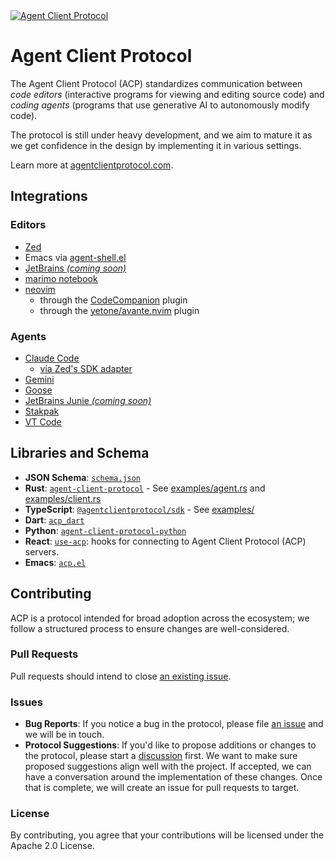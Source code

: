 <a href="https://agentclientprotocol.com/" >
  <img alt="Agent Client Protocol" src="https://zed.dev/img/acp/banner-dark.webp">
</a>

# Agent Client Protocol

The Agent Client Protocol (ACP) standardizes communication between _code editors_ (interactive programs for viewing and editing source code) and _coding agents_ (programs that use generative AI to autonomously modify code).

The protocol is still under heavy development, and we aim to mature it as we get confidence in the design by implementing it in various settings.

Learn more at [agentclientprotocol.com](https://agentclientprotocol.com/).

## Integrations

### Editors

- [Zed](https://zed.dev/docs/ai/external-agents)
- Emacs via [agent-shell.el](https://github.com/xenodium/agent-shell)
- [JetBrains _(coming soon)_](https://blog.jetbrains.com/ai/2025/10/jetbrains-zed-open-interoperability-for-ai-coding-agents-in-your-ide/)
- [marimo notebook](https://github.com/marimo-team/marimo)
- [neovim](https://neovim.io)
  - through the [CodeCompanion](https://github.com/olimorris/codecompanion.nvim) plugin
  - through the [yetone/avante.nvim](https://github.com/yetone/avante.nvim) plugin

### Agents

- [Claude Code](https://docs.anthropic.com/en/docs/claude-code/overview)
  - [via Zed's SDK adapter](https://github.com/zed-industries/claude-code-acp)
- [Gemini](https://github.com/google-gemini/gemini-cli)
- [Goose](https://block.github.io/goose/docs/guides/acp-clients)
- [JetBrains Junie _(coming soon)_](https://www.jetbrains.com/junie/)
- [Stakpak](https://github.com/stakpak/agent?tab=readme-ov-file#agent-client-protocol-acp)
- [VT Code](https://github.com/vinhnx/vtcode/blob/main/README.md#zed-ide-integration-agent-client-protocol)

## Libraries and Schema

- **JSON Schema**: [`schema.json`](./schema/schema.json)
- **Rust**: [`agent-client-protocol`](https://crates.io/crates/agent-client-protocol) - See [examples/agent.rs](./rust/examples/agent.rs) and [examples/client.rs](./rust/examples/client.rs)
- **TypeScript**: [`@agentclientprotocol/sdk`](https://www.npmjs.com/package/@agentclientprotocol/sdk) - See [examples/](./typescript/examples/)
- **Dart**: [`acp_dart`](https://github.com/SkrOYC/acp-dart)
- **Python**: [`agent-client-protocol-python`](https://github.com/PsiACE/agent-client-protocol-python)
- **React**: [`use-acp`](https://github.com/marimo-team/use-acp): hooks for connecting to Agent Client Protocol (ACP) servers.
- **Emacs**: [`acp.el`](https://github.com/xenodium/acp.el)

## Contributing

ACP is a protocol intended for broad adoption across the ecosystem; we follow a structured process to ensure changes are well-considered.

### Pull Requests

Pull requests should intend to close [an existing issue](https://github.com/agentclientprotocol/agent-client-protocol/issues).

### Issues

- **Bug Reports**: If you notice a bug in the protocol, please file [an issue](https://github.com/agentclientprotocol/agent-client-protocol/issues/new?template=05_bug_report.yml) and we will be in touch.
- **Protocol Suggestions**: If you'd like to propose additions or changes to the protocol, please start a [discussion](https://github.com/agentclientprotocol/agent-client-protocol/discussions/categories/protocol-suggestions) first. We want to make sure proposed suggestions align well with the project. If accepted, we can have a conversation around the implementation of these changes. Once that is complete, we will create an issue for pull requests to target.

### License

By contributing, you agree that your contributions will be licensed under the Apache 2.0 License.
